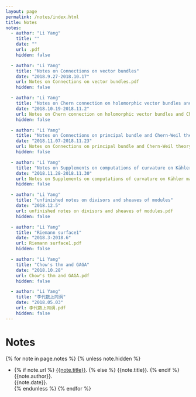 ```yaml
---
layout: page
permalink: /notes/index.html
title: Notes
notes:
  - author: "Li Yang"
    title: ""
    date: ""
    url: .pdf
    hidden: false

  - author: "Li Yang"
    title: "Notes on Connections on vector bundles"
    date: "2018.9.27-2018.10.17"
    url: Notes on Connections on vector bundles.pdf
    hidden: false

  - author: "Li Yang"
    title: "Notes on Chern connection on holomorphic vector bundles and Chern class"
    date: "2018.10.19-2018.11.2"
    url: Notes on Chern connection on holomorphic vector bundles and Chern class.pdf
    hidden: false

  - author: "Li Yang"
    title: "Notes on Connections on principal bundle and Chern-Weil theory"
    date: "2018.11.07-2018.11.23"
    url: Notes on Connections on principal bundle and Chern-Weil theory.pdf
    hidden: false

  - author: "Li Yang"
    title: "Notes on Supplements on computations of curvature on Kähler manifold"
    date: "2018.11.28-2018.11.30"
    url: Notes on Supplements on computations of curvature on Kähler manifold.pdf
    hidden: false

  - author: "Li Yang"
    title: "unfinished notes on divisors and sheaves of modules"
    date: "2018.12.5"
    url: unfinished notes on divisors and sheaves of modules.pdf
    hidden: false

  - author: "Li Yang"
    title: "Riemann surface1"
    date: "2018.3-2018.6"
    url: Riemann surface1.pdf
    hidden: false

  - author: "Li Yang"
    title: "Chow's thm and GAGA"
    date: "2018.10.28"
    url: Chow's thm and GAGA.pdf
    hidden: false

  - author: "Li Yang"
    title: "李代数上同调"
    date: "2018.05.03"
    url: 李代数上同调.pdf
    hidden: false
---
```


# Notes

{% for note in page.notes %}
{% unless note.hidden %}
  - {% if note.url %} [{{note.title}}]({{note.url}}).
    {% else %} {{note.title}}.
    {% endif %}<br>
    {{note.author}}.<br>
    {{note.date}}.<br>
{% endunless %}
{% endfor %}




